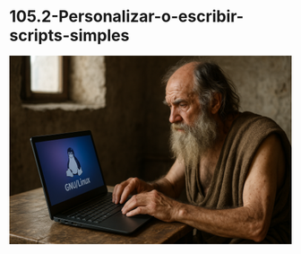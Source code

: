 # 105.2-Personalizar-o-escribir-scripts-simples
![LPI Logo](../../../../wallpaper/diogenes_linux.png "Buscando al hombre nuevo")
